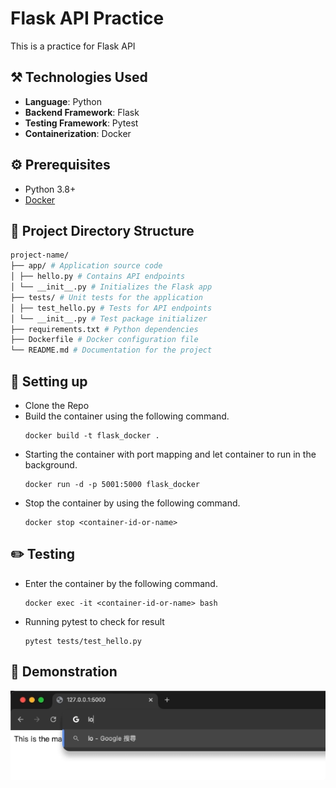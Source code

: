 # Flask API Practice
This is a practice for Flask API

## :hammer_and_pick: Technologies Used
- **Language**: Python
- **Backend Framework**: Flask
- **Testing Framework**: Pytest
- **Containerization**: Docker

## :gear: Prerequisites
- Python 3.8+
- [Docker](https://docs.docker.com/engine/install/) 

## :closed_book: Project Directory Structure
```bash
project-name/
├── app/ # Application source code 
│ ├── hello.py # Contains API endpoints 
│ └── __init__.py # Initializes the Flask app 
├── tests/ # Unit tests for the application 
│ ├── test_hello.py # Tests for API endpoints 
│ └── __init__.py # Test package initializer 
├── requirements.txt # Python dependencies 
├── Dockerfile # Docker configuration file 
└── README.md # Documentation for the project
```

## :wrench: Setting up

* Clone the Repo
* Build the container using the following command.
    ```
    docker build -t flask_docker .
    ```
* Starting the container with port mapping and let container to run in the background.
    ```
    docker run -d -p 5001:5000 flask_docker
    ```
* Stop the container by using the following command.
    ```
    docker stop <container-id-or-name>
    ```

## :pencil2: Testing
* Enter the container by the following command.
    ```
    docker exec -it <container-id-or-name> bash
    ```
* Running pytest to check for result
    ```
    pytest tests/test_hello.py
    ```

## :tophat: Demonstration
![](https://github.com/WillyLIFEexp/Flask_API_practice/blob/create_flask/imgs/demo_1.gif)
